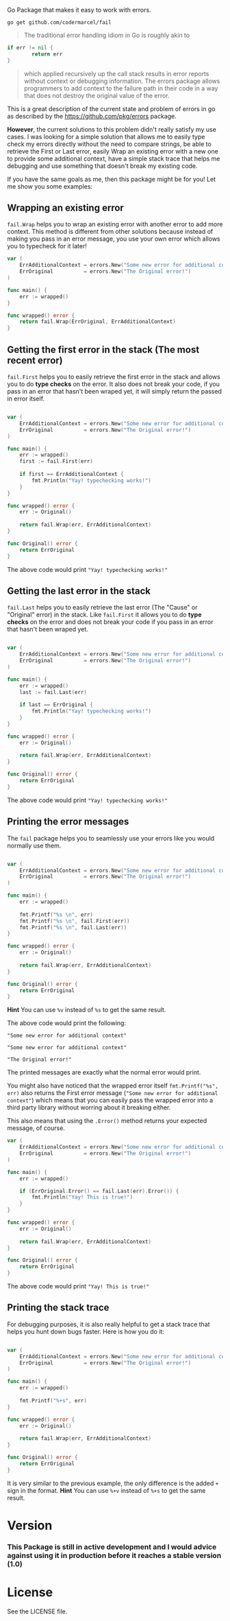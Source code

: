 Go Package that makes it easy to work with errors.

`go get github.com/codermarcel/fail`

> The traditional error handling idiom in Go is roughly akin to

```go
if err != nil {
        return err
}
```
> which applied recursively up the call stack results in error reports without context or debugging information. The errors package allows programmers to add context to the failure path in their code in a way that does not destroy the original value of the error.

This is a great description of the current state and problem of errors in go as described by the https://github.com/pkg/errors package. 

**However**, the current solutions to this problem didn't really satisfy my use cases. I was looking for a simple solution that allows me to easily type check my errors directly without the need to compare strings, be able to retrieve the First or Last error, easily Wrap an existing error with a new one to provide some additional context, have a simple stack trace that helps me debugging and use something that doesn't break my existing code.

If you have the same goals as me, then this package might be for you! Let me show you some examples:

## Wrapping an existing error

`fail.Wrap` helps you to wrap an existing error with another error to add more context. This method is different from other solutions because instead of making you pass in an error message, you use your own error which allows you to typecheck for it later!


```go
var (
	ErrAdditionalContext = errors.New("Some new error for additional context")
	ErrOriginal          = errors.New("The Original error!")
)

func main() {
	err := wrapped()
}

func wrapped() error {
	return fail.Wrap(ErrOriginal, ErrAdditionalContext)
}
```

## Getting the first error in the stack (The most recent error)

`fail.First` helps you to easily retrieve the first error in the stack and allows you to do **type checks** on the error. It also does not break your code, if you pass in an error that hasn't been wraped yet, it will simply return the passed in error itself.

```go

var (
	ErrAdditionalContext = errors.New("Some new error for additional context")
	ErrOriginal          = errors.New("The Original error!")
)

func main() {
	err := wrapped()
	first := fail.First(err)
    
	if first == ErrAdditionalContext {
		fmt.Println("Yay! typechecking works!")
	}
}

func wrapped() error {
	err := Original()
	
	return fail.Wrap(err, ErrAdditionalContext)
}

func Original() error {
	return ErrOriginal
}
```

The above code would print `"Yay! typechecking works!"`


## Getting the last error in the stack

`fail.Last` helps you to easily retrieve the last error (The "Cause" or "Original" error) in the stack.
Like `fail.First` it allows you to do **type checks** on the error and does not break your code if you pass in an error that hasn't been wraped yet.

```go

var (
	ErrAdditionalContext = errors.New("Some new error for additional context")
	ErrOriginal          = errors.New("The Original error!")
)

func main() {
	err := wrapped()
	last := fail.Last(err)
    
	if last == ErrOriginal {
		fmt.Println("Yay! typechecking works!")
	}
}

func wrapped() error {
	err := Original()
	
	return fail.Wrap(err, ErrAdditionalContext)
}

func Original() error {
	return ErrOriginal
}
```

The above code would print `"Yay! typechecking works!"`


## Printing the error messages

The `fail` package helps you to seamlessly use your errors like you would normally use them.

```go

var (
	ErrAdditionalContext = errors.New("Some new error for additional context")
	ErrOriginal          = errors.New("The Original error!")
)

func main() {
	err := wrapped()
	
	fmt.Printf("%s \n", err)
	fmt.Printf("%s \n", fail.First(err))
	fmt.Printf("%s \n", fail.Last(err))
}

func wrapped() error {
	err := Original()
	
	return fail.Wrap(err, ErrAdditionalContext)
}

func Original() error {
	return ErrOriginal
}
```
**Hint** You can use `%v` instead of `%s` to get the same result.

The above code would print the following:

`"Some new error for additional context"`

`"Some new error for additional context"`

`"The Original error!"`

The printed messages are exactly what the normal error would print.

You might also have noticed that the wrapped error itself `fmt.Printf("%s", err)` also returns the First error message (`"Some new error for additional context"`) which means that you can easily pass the wrapped error into a third party library without worring about it breaking either. 

This also means that using the `.Error()` method returns your expected message, of course.

```go
var (
	ErrAdditionalContext = errors.New("Some new error for additional context")
	ErrOriginal          = errors.New("The Original error!")
)

func main() {
	err := wrapped()

	if (ErrOriginal.Error() == fail.Last(err).Error()) {
		fmt.Println("Yay! This is true!")
	}
}

func wrapped() error {
	err := Original()
	
	return fail.Wrap(err, ErrAdditionalContext)
}

func Original() error {
	return ErrOriginal
}
```

The above code would print `"Yay! This is true!"`


## Printing the stack trace

For debugging purposes, it is also really helpful to get a stack trace that helps you hunt down bugs faster. Here is how you do it:

```go

var (
	ErrAdditionalContext = errors.New("Some new error for additional context")
	ErrOriginal          = errors.New("The Original error!")
)

func main() {
	err := wrapped()
	
	fmt.Printf("%+s", err)
}

func wrapped() error {
	err := Original()
	
	return fail.Wrap(err, ErrAdditionalContext)
}

func Original() error {
	return ErrOriginal
}
```
It is very similar to the previous example, the only difference is the added `+` sign in the format.
**Hint** You can use `%+v` instead of `%+s` to get the same result.


# Version

### This Package is still in active development and I would advice against using it in production before it reaches a stable version (1.0)

# License 

See the LICENSE file.